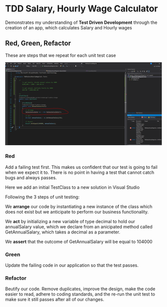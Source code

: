 # TDD Salary, Hourly Wage Calculator
Demonstrates my understanding of **Test Driven Development** through the creation of an app, which calculates Salary and Hourly wages


## Red, Green, Refactor

These are steps that we repeat for each unit test case

[![Screenshot](https://github.com/codeman061988/TddSalaryHourlyWageCalc/blob/master/docs/RedScreenshot.PNG "Screenshot")](https://github.com/codeman061988/TddSalaryHourlyWageCalc/blob/master/docs/RedScreenshot.PNG "Screenshot")

### Red
Add a failing test first. This makes us confident that our test is going to fail when we expect it to. There is no point in having a test that cannot catch bugs and always passes.

Here we add an initial TestClass to a new solution in Visual Studio

Following the 3 steps of unit testing:

We **arrange** our code by instantiating a new instance of the class which does not exist but we anticipate to perform our business functionality.

We **act** by initializing a new variable of type decimal to hold our annualSalary value, which we declare from an anicipated method called GetAnnualSalary, which takes a decimal as a parameter.

We **assert** that the outcome of GetAnnualSalary will be equal to 104000

### Green
Update the failing code in our application so that the test passes. 

### Refactor
Beutify our code. Remove duplicates, improve the design, make the code easier to read, adhere to coding standards, and the re-run the unit test to make sure it still passes after all of our changes.